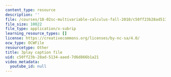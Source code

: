 ```yaml
---
content_type: resource
description: ''
file: /courses/18-02sc-multivariable-calculus-fall-2010/c50ff23b28ad5134aaed7d6d866b1a21_dUk_I1E5QxY.vtt
file_size: 10022
file_type: application/x-subrip
learning_resource_types: []
license: https://creativecommons.org/licenses/by-nc-sa/4.0/
ocw_type: OCWFile
resourcetype: Other
title: 3play caption file
uid: c50ff23b-28ad-5134-aaed-7d6d866b1a21
video_metadata:
  youtube_id: null
---
```

